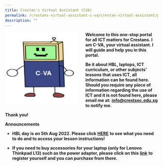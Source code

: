 ```yaml
---
title: Crestan's Virtual Assistant (CVA)
permalink: /crestans-virtual-assistant-c-va/crestan-virtual-assistant/permalink/
description: ""
---
```



<img src="/images/cva.png" style="width:240px;height:240px;margin-right:25px;" align = "left">**Welcome to this one-stop portal for all ICT matters for Crestans. I am C-VA, your virtual assistant. I will guide and help you in this portal.**

**Be it about HBL, laptops, ICT curriculum, or other subjects' lessons that uses ICT, all information can be found here. Should you require any piece of information regarding the use of ICT and it is not found here, please email me at:** [**info@crestsec.edu.sg**](mailto:info@crestsec.edu.sg) **to notify me.**

**Thank you!**


**Announcements**

*   **HBL day is on 5th Aug 2022. Please click** [**HERE**](https://sites.google.com/crestsec.edu.sg/pdlpmicrosite/hbl/hbl-instructions) **to see what you need to do and to access your lesson instructions!**
    
*   **If you need to buy accessories for your laptop (only for Lenovo Thinkpad L13) such as the power adapter, please click on this** [**link**](https://www.google.com/url?q=https%3A%2F%2Fwww.asiapac.com.sg%2Fpld%2Flenovo&sa=D&sntz=1&usg=AOvVaw1OFlzWSjUmaIE4F6mENuPj) **to register yourself and you can purchase from there.**